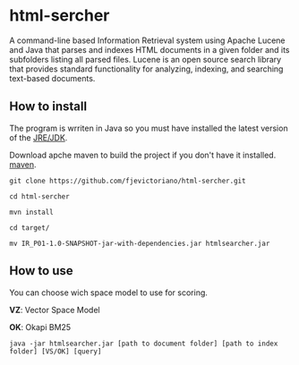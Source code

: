 # html-sercher
A command-line based Information Retrieval system using Apache Lucene and Java that parses and indexes HTML documents in a given folder and its
subfolders listing all parsed files. Lucene is an open source search library that provides standard functionality for analyzing, indexing, and searching text-based documents.


## How to install

The program is wrriten in Java so you must have installed the latest version of the [JRE/JDK](http://www.oracle.com/technetwork/java/javase/downloads/jdk8-downloads-2133151.html).

Download apche maven to build the project if you don't have it installed. [maven](http://www-eu.apache.org/dist/maven/maven-3/3.5.2/binaries/apache-maven-3.5.2-bin.zip). 

```
git clone https://github.com/fjevictoriano/html-sercher.git

cd html-sercher

mvn install

cd target/

mv IR_P01-1.0-SNAPSHOT-jar-with-dependencies.jar htmlsearcher.jar

```

## How to use

You can choose wich space model to use for scoring. 

**VZ**: Vector Space Model

**OK**: Okapi BM25

```
java -jar htmlsearcher.jar [path to document folder] [path to index folder] [VS/OK] [query] 
```



